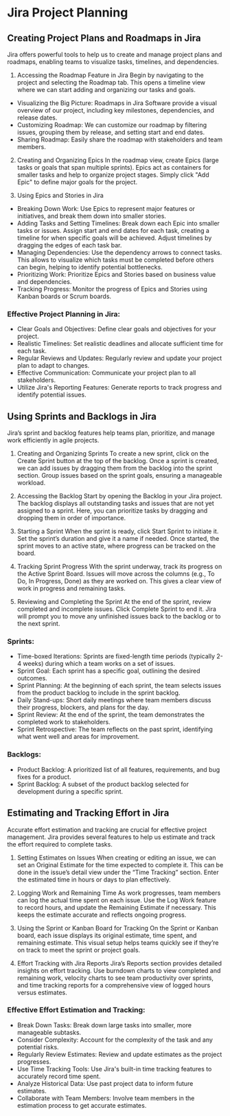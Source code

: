 # Jira Project Planning

## Creating Project Plans and Roadmaps in Jira

Jira offers powerful tools to help us to create and manage project plans and roadmaps, enabling teams to visualize tasks, timelines, and dependencies.

1. Accessing the Roadmap Feature in Jira
Begin by navigating to the project and selecting the Roadmap tab. This opens a timeline view where we can start adding and organizing our tasks and goals.

* Visualizing the Big Picture: Roadmaps in Jira Software provide a visual overview of our project, including key milestones, dependencies, and release dates.
* Customizing Roadmap: We can customize our roadmap by filtering issues, grouping them by release, and setting start and end dates.
* Sharing Roadmap: Easily share the roadmap with stakeholders and team members.

2. Creating and Organizing Epics
In the roadmap view, create Epics (large tasks or goals that span multiple sprints). Epics act as containers for smaller tasks and help to organize project stages. Simply click "Add Epic" to define major goals for the project.

3. Using Epics and Stories in Jira

* Breaking Down Work: Use Epics to represent major features or initiatives, and break them down into smaller stories.
* Adding Tasks and Setting Timelines: Break down each Epic into smaller tasks or issues. Assign start and end dates for each task, creating a timeline for when specific goals will be achieved. Adjust timelines by dragging the edges of each task bar.
* Managing Dependencies: Use the dependency arrows to connect tasks. This allows to visualize which tasks must be completed before others can begin, helping to identify potential bottlenecks.
* Prioritizing Work: Prioritize Epics and Stories based on business value and dependencies.
* Tracking Progress: Monitor the progress of Epics and Stories using Kanban boards or Scrum boards.

### Effective Project Planning in Jira:

* Clear Goals and Objectives: Define clear goals and objectives for your project.
* Realistic Timelines: Set realistic deadlines and allocate sufficient time for each task.
* Regular Reviews and Updates: Regularly review and update your project plan to adapt to changes.
* Effective Communication: Communicate your project plan to all stakeholders.
* Utilize Jira's Reporting Features: Generate reports to track progress and identify potential issues.


## Using Sprints and Backlogs in Jira
Jira’s sprint and backlog features help teams plan, prioritize, and manage work efficiently in agile projects.

1. Creating and Organizing Sprints
To create a new sprint, click on the Create Sprint button at the top of the backlog. Once a sprint is created, we can add issues by dragging them from the backlog into the sprint section. Group issues based on the sprint goals, ensuring a manageable workload.

2. Accessing the Backlog
Start by opening the Backlog in your Jira project. The backlog displays all outstanding tasks and issues that are not yet assigned to a sprint. Here, you can prioritize tasks by dragging and dropping them in order of importance.

3. Starting a Sprint
When the sprint is ready, click Start Sprint to initiate it. Set the sprint’s duration and give it a name if needed. Once started, the sprint moves to an active state, where progress can be tracked on the board.

4. Tracking Sprint Progress
With the sprint underway, track its progress on the Active Sprint Board. Issues will move across the columns (e.g., To Do, In Progress, Done) as they are worked on. This gives a clear view of work in progress and remaining tasks.

5. Reviewing and Completing the Sprint
At the end of the sprint, review completed and incomplete issues. Click Complete Sprint to end it. Jira will prompt you to move any unfinished issues back to the backlog or to the next sprint.

### Sprints:

* Time-boxed Iterations: Sprints are fixed-length time periods (typically 2-4 weeks) during which a team works on a set of issues.
* Sprint Goal: Each sprint has a specific goal, outlining the desired outcomes.
* Sprint Planning: At the beginning of each sprint, the team selects issues from the product backlog to include in the sprint backlog.
* Daily Stand-ups: Short daily meetings where team members discuss their progress, blockers, and plans for the day.
* Sprint Review: At the end of the sprint, the team demonstrates the completed work to stakeholders.
* Sprint Retrospective: The team reflects on the past sprint, identifying what went well and areas for improvement.

### Backlogs:

* Product Backlog: A prioritized list of all features, requirements, and bug fixes for a product.
* Sprint Backlog: A subset of the product backlog selected for development during a specific sprint.

## Estimating and Tracking Effort in Jira

Accurate effort estimation and tracking are crucial for effective project management. Jira provides several features to help us estimate and track the effort required to complete tasks.


1. Setting Estimates on Issues
When creating or editing an issue, we can set an Original Estimate for the time expected to complete it. This can be done in the issue’s detail view under the “Time Tracking” section. Enter the estimated time in hours or days to plan effectively.

2. Logging Work and Remaining Time
As work progresses, team members can log the actual time spent on each issue. Use the Log Work feature to record hours, and update the Remaining Estimate if necessary. This keeps the estimate accurate and reflects ongoing progress.

3. Using the Sprint or Kanban Board for Tracking
On the Sprint or Kanban board, each issue displays its original estimate, time spent, and remaining estimate. This visual setup helps teams quickly see if they’re on track to meet the sprint or project goals.

4. Effort Tracking with Jira Reports
Jira’s Reports section provides detailed insights on effort tracking. Use burndown charts to view completed and remaining work, velocity charts to see team productivity over sprints, and time tracking reports for a comprehensive view of logged hours versus estimates.

### Effective Effort Estimation and Tracking:

* Break Down Tasks: Break down large tasks into smaller, more manageable subtasks.
* Consider Complexity: Account for the complexity of the task and any potential risks.
* Regularly Review Estimates: Review and update estimates as the project progresses.
* Use Time Tracking Tools: Use Jira's built-in time tracking features to accurately record time spent.
* Analyze Historical Data: Use past project data to inform future estimates.
* Collaborate with Team Members: Involve team members in the estimation process to get accurate estimates.
